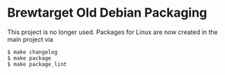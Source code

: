 # Brewtarget Old Debian Packaging

This project is no longer used.  Packages for Linux are now created in the main 
project via

    $ make changelog
    $ make package
    $ make package_lint
